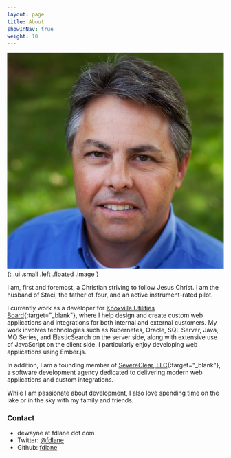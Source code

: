 ```yaml
---
layout: page
title: About
showInNav: true
weight: 10
---
```

![F. DeWayne Lane](/images/profile-sm.jpg){: .ui .small .left .floated .image }

I am, first and foremost, a Christian striving to follow Jesus Christ. I am the husband of Staci, the father of four, and an active instrument-rated pilot.

I currently work as a developer for [Knoxville Utilities Board](https://www.kub.org){:target="_blank"}, where I help design and create custom web applications and integrations for both internal and external customers. My work involves technologies such as Kubernetes, Oracle, SQL Server, Java, MQ Series, and ElasticSearch on the server side, along with extensive use of JavaScript on the client side. I particularly enjoy developing web applications using Ember.js.

In addition, I am a founding member of [SevereClear, LLC](https://www.severeclear.dev){:target="_blank"}, a software development agency dedicated to delivering modern web applications and custom integrations.

While I am passionate about development, I also love spending time on the lake or in the sky with my family and friends.

### Contact

- dewayne at fdlane dot com
- Twitter: [@fdlane](http://twitter.com/fdlane)
- Github: [fdlane](http://github.com/fdlane)
